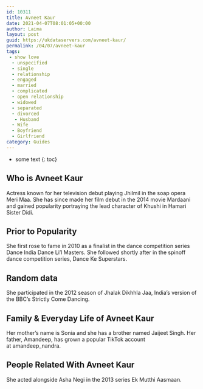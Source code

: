 ```yaml
---
id: 10311
title: Avneet Kaur
date: 2021-04-07T08:01:05+00:00
author: Laima
layout: post
guid: https://ukdataservers.com/avneet-kaur/
permalink: /04/07/avneet-kaur
tags:
 - show love
  - unspecified
  - single
  - relationship
  - engaged
  - married
  - complicated
  - open relationship
  - widowed
  - separated
  - divorced
   - Husband
  - Wife
  - Boyfriend
  - Girlfriend
category: Guides
---
```


* some text
{: toc}


## Who is Avneet Kaur
                  
                  
                  
Actress known for her television debut playing Jhilmil in the soap opera Meri Maa. She has since made her film debut in the 2014 movie Mardaani and gained popularity portraying the lead character of Khushi in Hamari Sister Didi.
                  
              
            
              
            
                
                
                
## Prior to Popularity
                  
                  
                  
She first rose to fame in 2010 as a finalist in the dance competition series Dance India Dance Li&#8217;l Masters. She followed shortly after in the spinoff dance competition series, Dance Ke Superstars.
                  
              
            
              
            
                
                
                
## Random data
                  
                  
                  
She participated in the 2012 season of Jhalak Dikhhla Jaa, India&#8217;s version of the BBC&#8217;s Strictly Come Dancing.
                  
              
            
              
            
                
                
                
## Family & Everyday Life of Avneet Kaur
                  
                  
                  
Her mother&#8217;s name is Sonia and she has a brother named Jaijeet Singh. Her father, Amandeep, has grown a popular TikTok account at amandeep_nandra.
                  
              
            
              
            
                
                
                
## People Related With Avneet Kaur
                  
                  
                  
She acted alongside Asha Negi in the 2013 series Ek Mutthi Aasmaan.
                  
              
            
              
            
                
              
            
              
              
            
            
              
            
          
          
          
